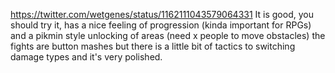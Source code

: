 https://twitter.com/wetgenes/status/1162111043579064331 It is good, you should try it, has a nice feeling of progression (kinda important for RPGs) and a pikmin style unlocking of areas (need x people to move obstacles) the fights are button mashes but there is a little bit of tactics to switching damage types and it's very polished.